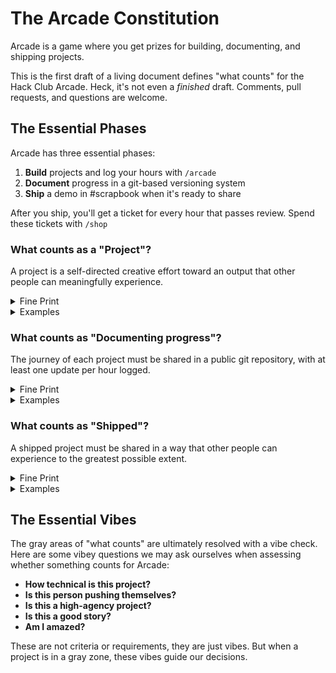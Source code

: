 # The Arcade Constitution

Arcade is a game where you get prizes for building, documenting, and shipping projects.

This is the first draft of a living document defines "what counts" for the Hack Club Arcade. Heck, it's not even a _finished_ draft. Comments, pull requests, and questions are welcome.

## The Essential Phases

Arcade has three essential phases:

1. **Build** projects and log your hours with `/arcade`
2. **Document** progress in a git-based versioning system
3. **Ship** a demo in #scrapbook when it's ready to share

After you ship, you'll get a ticket for every hour that passes review. Spend these tickets with `/shop`

### What counts as a "Project"?

A project is a self-directed creative effort toward an output that other people can meaningfully experience.

<details>
<summary>Fine Print</summary>
</details>

<details>
<summary>Examples</summary>
❌ Homework (not self-directed, usually no output that someone else can experience)
✅ Personal projects

❌ A drawing of a circuit (cannot meaningfully experience)
✅ A manufactured circuit

❌ Cooking a meal (insufficiently meaningful output)
✅ Publishing a recipe you developed over multiple iterations

❌ Completing the donut Blender tutorial (not self-directed)
✅ Modeling something you dreamed up and sketched

❌ Messing with Unity's particle system (no specific output)
✅ Publishing a playable game or demo online

❌ Watching a video on how to knit
✅ Knitting a sweater

</details>

### What counts as "Documenting progress"?

The journey of each project must be shared in a public git repository, with at least one update per hour logged.

<details>
<summary>Fine Print</summary>
* For code or other text-based content, each update must be in the repo. For everything else, images or videos are fine.
* Any git-based system is allowed, but GitHub is preferred. Many of our review automations are built around GitHub, so other systems may be more annoying for you to use.
</details>

<details>
<summary>Examples</summary>
❌ Screenshots of your code
✅ Links to commits on GitHub

❌ A description of your latest game feature in Slack
✅ A screenshot of your latest game feature on GitHub

More examples!!

</details>

### What counts as "Shipped"?

A shipped project must be shared in a way that other people can experience to the greatest possible extent.

<details>
<summary>Fine Print</summary>
* Ships must be shared in the Hack Club Slack with a post in #scrapbook
* There must be a component of the ship that can be experienced by people in Slack
</details>

<details>
<summary>Examples</summary>
❌ A scrapbook post verbally describing your website
✅ A link to a deployed version of the website

❌ A picture of your robot just sitting there
✅ A video of your robot completing its task

More examples!!

</details>

## The Essential Vibes

The gray areas of "what counts" are ultimately resolved with a vibe check. Here are some vibey questions we may ask ourselves when assessing whether something counts for Arcade:

- **How technical is this project?**
- **Is this person pushing themselves?**
- **Is this a high-agency project?**
- **Is this a good story?**
- **Am I amazed?**

These are not criteria or requirements, they are just vibes. But when a project is in a gray zone, these vibes guide our decisions.
